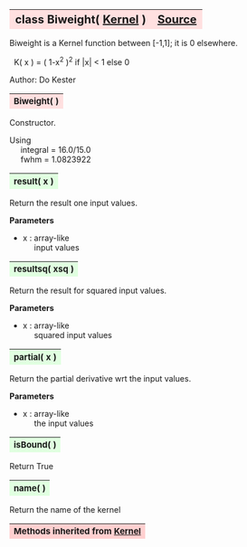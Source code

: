---
---
<br><br>

<a name="Biweight"></a>
<table><thead style="background-color:#FFE0E0; width:100%; font-size:20px"><tr><th style="text-align:left">
<strong>class Biweight(</strong> <a href="./Kernel.html">Kernel</a> )</th><th style="text-align:right"><a href=https://github.com/dokester/BayesicFitting/blob/master/BayesicFitting/source/kernels/Biweight.py target=_blank>Source</a></th></tr></thead></table>

Biweight is a Kernel function between [-1,1]; it is 0 elsewhere.

&nbsp; K( x ) = ( 1-x<sup>2</sup> )<sup>2</sup>    if |x| < 1 else 0

Author:      Do Kester


<a name="Biweight"></a>
<table><thead style="background-color:#FFE0E0; width:100%; font-size:15px"><tr><th style="text-align:left">
<strong>Biweight(</strong> ) 
</th></tr></thead></table>

Constructor.

Using
<br>&nbsp;&nbsp;&nbsp;&nbsp; integral = 16.0/15.0
<br>&nbsp;&nbsp;&nbsp;&nbsp; fwhm = 1.0823922

<a name="result"></a>
<table><thead style="background-color:#E0FFE0; width:100%; font-size:15px"><tr><th style="text-align:left">
<strong>result(</strong> x )
</th></tr></thead></table>
Return the result one input values.

<b>Parameters</b>

* x  :  array-like
<br>&nbsp;&nbsp;&nbsp;&nbsp; input values

<a name="resultsq"></a>
<table><thead style="background-color:#E0FFE0; width:100%; font-size:15px"><tr><th style="text-align:left">
<strong>resultsq(</strong> xsq )
</th></tr></thead></table>
Return the result for squared input values.

<b>Parameters</b>

* x  :  array-like
<br>&nbsp;&nbsp;&nbsp;&nbsp; squared input values

<a name="partial"></a>
<table><thead style="background-color:#E0FFE0; width:100%; font-size:15px"><tr><th style="text-align:left">
<strong>partial(</strong> x )
</th></tr></thead></table>
Return the partial derivative wrt the input values.

<b>Parameters</b>

* x  :  array-like
<br>&nbsp;&nbsp;&nbsp;&nbsp; the input values

<a name="isBound"></a>
<table><thead style="background-color:#E0FFE0; width:100%; font-size:15px"><tr><th style="text-align:left">
<strong>isBound(</strong> )
</th></tr></thead></table>

Return True 
<a name="name"></a>
<table><thead style="background-color:#E0FFE0; width:100%; font-size:15px"><tr><th style="text-align:left">
<strong>name(</strong> )
</th></tr></thead></table>

Return the name of the kernel 
<table><thead style="background-color:#FFD0D0; width:100%; font-size:15px"><tr><th style="text-align:left">
<strong>Methods inherited from</strong> <a href="./Kernel.html">Kernel</a></th></tr></thead></table>


